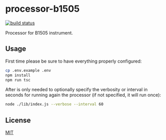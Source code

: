 # processor-b1505

[![build status][ci-image]][ci-url]

Processor for B1505 instrument.

## Usage

First time please be sure to have everything properly configured:

```bash
cp .env.example .env
npm install
npm run tsc
```

After is only needed to optionally specify the verbosity or interval in seconds for running again the processor (if not specified, it will run once):

```bash
node ./lib/index.js --verbose --interval 60
```

## License

[MIT](./LICENSE)

[ci-image]: https://github.com/mylims/processor-b1505/workflows/Node.js%20CI/badge.svg?branch=main
[ci-url]: https://github.com/mylims/processor-b1505/actions?query=workflow%3A%22Node.js+CI%22
